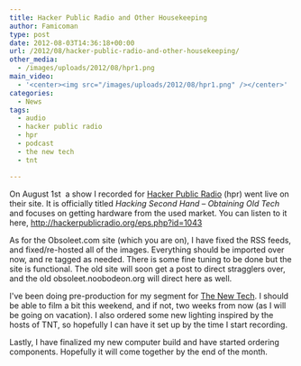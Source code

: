 ```yaml
---
title: Hacker Public Radio and Other Housekeeping
author: Famicoman
type: post
date: 2012-08-03T14:36:18+00:00
url: /2012/08/hacker-public-radio-and-other-housekeeping/
other_media:
  - /images/uploads/2012/08/hpr1.png
main_video:
  - '<center><img src="/images/uploads/2012/08/hpr1.png" /></center>'
categories:
  - News
tags:
  - audio
  - hacker public radio
  - hpr
  - podcast
  - the new tech
  - tnt

---
```

On August 1st  a show I recorded for [Hacker Public Radio][1] (hpr) went live on their site. It is officially titled _Hacking Second Hand &#8211; Obtaining Old Tech_ and focuses on getting hardware from the used market. You can listen to it here, <a title="Hacking Second Hand" href="http://hackerpublicradio.org/eps.php?id=1043" target="_blank">http://hackerpublicradio.org/eps.php?id=1043</a>

As for the Obsoleet.com site (which you are on), I have fixed the RSS feeds, and fixed/re-hosted all of the images. Everything should be imported over now, and re tagged as needed. There is some fine tuning to be done but the site is functional. The old site will soon get a post to direct stragglers over, and the old obsoleet.noobodeon.org will direct here as well.

I've been doing pre-production for my segment for <a title="The New Tech" href="http://thenewtech.tv" target="_blank">The New Tech</a>. I should be able to film a bit this weekend, and if not, two weeks from now (as I will be going on vacation). I also ordered some new lighting inspired by the hosts of TNT, so hopefully I can have it set up by the time I start recording.

Lastly, I have finalized my new computer build and have started ordering components. Hopefully it will come together by the end of the month.

 [1]: http://hackerpublicradio.org/ "Hacker Public Radio"